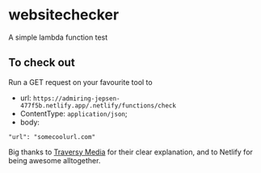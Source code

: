 # websitechecker
A simple lambda function test


## To check out
Run a GET request on your favourite tool to
- url: `https://admiring-jepsen-477f5b.netlify.app/.netlify/functions/check`
- ContentType: `application/json`;
- body: 
```
"url": "somecoolurl.com"
```

Big thanks to [Traversy Media](https://www.youtube.com/channel/UC29ju8bIPH5as8OGnQzwJyA) for their clear explanation, and to Netlify for being awesome alltogether.
